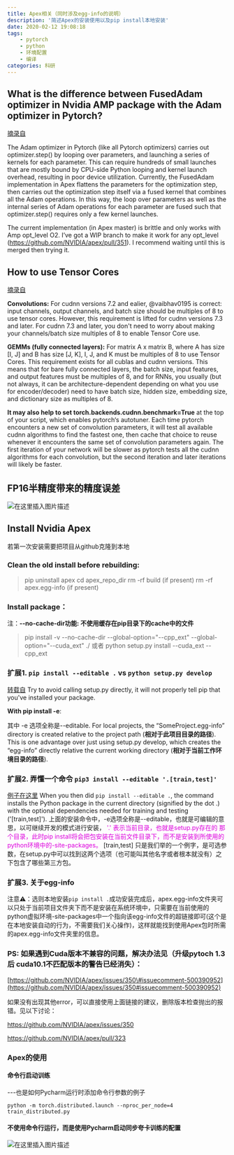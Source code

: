 ```yaml
---
title: Apex相关（同时涉及egg-info的说明）
description: '简述Apex的安装使用以及pip install本地安装'
date: 2020-02-12 19:08:18
tags:
	- pytorch
	- python
	- 环境配置
	- 编译
categories: 科研
---
```


## What is the difference between FusedAdam optimizer in Nvidia AMP package with the Adam optimizer in Pytorch? 

[摘录自](https://discuss.pytorch.org/t/fusedadam-optimizer-in-nvidia-amp-package/47544)

The Adam optimizer in Pytorch (like all Pytorch optimizers) carries out optimizer.step() by looping over parameters, and launching a series of kernels for each parameter. This can require hundreds of small launches that are mostly bound by CPU-side Python looping and kernel launch overhead, resulting in poor device utilization. Currently, the FusedAdam implementation in Apex flattens the parameters for the optimization step, then carries out the optimization step itself via a fused kernel that combines all the Adam operations. In this way, the loop over parameters as well as the internal series of Adam operations for each parameter are fused such that optimizer.step() requires only a few kernel launches.

The current implementation (in Apex master) is brittle and only works with Amp opt\_level O2\. I’ve got a WIP branch to make it work for any opt\_level (<https://github.com/NVIDIA/apex/pull/351>). I recommend waiting until this is merged then trying it.

## How to use Tensor Cores

[摘录自](https://github.com/NVIDIA/apex/issues/221)

**Convolutions:**
For cudnn versions 7.2 and ealier, @vaibhav0195 is correct: input channels, output channels, and batch size should be multiples of 8 to use tensor cores. However, this requirement is lifted for cudnn versions 7.3 and later. For cudnn 7.3 and later, you don't need to worry about making your channels/batch size multiples of 8 to enable Tensor Core use.

**GEMMs (fully connected layers):**
For matrix A x matrix B, where A has size [I, J] and B has size [J, K], I, J, and K must be multiples of 8 to use Tensor Cores. This requirement exists for all cublas and cudnn versions. This means that for bare fully connected layers, the batch size, input features, and output features must be multiples of 8, and for RNNs, you usually (but not always, it can be architecture-dependent depending on what you use for encoder/decoder) need to have batch size, hidden size, embedding size, and dictionary size as multiples of 8.

**It may also help to set torch.backends.cudnn.benchmark=True**
at the top of your script, which enables pytorch‘s autotuner. Each time pytorch encounters a new set of convolution parameters, it will test all available cudnn algorithms to find the fastest one, then cache that choice to reuse whenever it encounters the same set of convolution parameters again. The first iteration of your network will be slower as pytorch tests all the cudnn algorithms for each convolution, but the second iteration and later iterations will likely be faster.

## FP16半精度带来的精度误差

![在这里插入图片描述](https://img-blog.csdnimg.cn/20190911164622328.jpg?x-oss-process=image/watermark,type_ZmFuZ3poZW5naGVpdGk,shadow_10,text_aHR0cHM6Ly9ibG9nLmNzZG4ubmV0L3hpYW9qaWFqaWEwMDc=,size_16,color_FFFFFF,t_70)

## Install Nvidia Apex 

若第一次安装需要把项目从github克隆到本地

### Clean the old install before rebuilding:

> pip uninstall apex
> cd apex\_repo\_dir
> rm -rf build (if present)
> rm -rf apex.egg-info (if present)

### Install package：

注：**--no-cache-dir功能: 不使用缓存在pip目录下的cache中的文件**

> pip install -v --no-cache-dir --global-option="--cpp_ext" --global-option="--cuda_ext" ./
> 或者
> python setup.py install --cuda_ext --cpp_ext

### 扩展1. `pip install --editable .` vs `python setup.py develop`

[转载自](https://stackoverflow.com/questions/30306099/pip-install-editable-vs-python-setup-py-develop)
Try to avoid calling setup.py directly, it will not properly tell pip that you've installed your package.

**With pip install -e**:

其中 -e 选项全称是--editable. For local projects, the “SomeProject.egg-info” directory is created relative to the project path (**相对于此项目目录的路径**). This is one advantage over just using setup.py develop, which creates the “egg-info” directly relative the current working directory (**相对于当前工作环境目录的路径**).

### 扩展2. 弄懂一个命令 `pip3 install --editable '.[train,test]'` 

[例子在这里](https://github.com/vita-epfl/openpifpaf/blob/21baabf9c6bbd0bea3e8e465a726abfa8dbeeccf/setup.py#L76)
When you then did `pip install --editable .`, the command installs the Python package in the current directory
(signified by the dot .) with the optional dependencies needed for training and
testing ('[train,test]'). 上面的安装命令中，-e选项全称是--editable，也就是可编辑的意思，以可继续开发的模式进行安装，<font color="#dd00dd"> '.' 表示当前目录，也就是setup.py存在的
那个目录，此时pip install将会把包安装在当前文件目录下，而不是安装到所使用的python环境中的-site-packages。</font>
[train,test] 只是我们举的一个例字，是可选参数，在setup.py中可以找到这两个选项（也可能叫其他名字或者根本就没有）之下包含了哪些第三方包。



### 扩展3. 关于egg-info

注意⚠️：选则本地安装`pip install .`成功安装完成后，apex.egg-info文件夹可以只处于当前项目文件夹下而不是安装在系统环境中，只需要在当前使用的python虚拟环境-site-packages中一个指向该egg-info文件的超链接即可(这个是在本地安装自动的行为，不需要我们关心操作)，这样就能找到使用Apex包时所需的apex.egg-info文件夹里的信息。

### PS: 如果遇到Cuda版本不兼容的问题，解决办法见（升级pytoch 1.3后 cuda10.1不匹配版本的警告已经消失）：

[https://github.com/NVIDIA/apex/issues/350\#issuecomment-500390952](https://github.com/NVIDIA/apex/issues/350#issuecomment-500390952)

如果没有出现其他error，可以直接使用上面链接的建议，删除版本检查抛出的报错。见以下讨论：

<https://github.com/NVIDIA/apex/issues/350>

<https://github.com/NVIDIA/apex/pull/323>

### Apex的使用

#### 命令行启动训练

---也是如何Pycharm运行时添加命令行参数的例子

```shell
python -m torch.distributed.launch --nproc_per_node=4 train_distributed.py
```

#### 不使用命令行运行，而是使用Pycharm启动同步夸卡训练的配置

![在这里插入图片描述](https://img-blog.csdnimg.cn/20200212185619928.png?x-oss-process=image/watermark,type_ZmFuZ3poZW5naGVpdGk,shadow_10,text_aHR0cHM6Ly9ibG9nLmNzZG4ubmV0L3hpYW9qaWFqaWEwMDc=,size_16,color_FFFFFF,t_70)